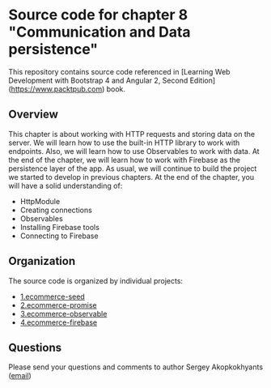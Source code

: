 Source code for chapter 8 "Communication and Data persistence" 
====================================================

This repository contains source code referenced in [Learning Web Development with Bootstrap 4 and Angular 2, Second Edition] (https://www.packtpub.com) book.

## Overview 

This chapter is about working with HTTP requests and storing data on the server. We will learn how to use the built-in HTTP library to work with endpoints. Also, we will learn how to use Observables to work with data. At the end of the chapter, we will learn how to work with Firebase as the persistence layer of the app. As usual, we will continue to build the project we started to develop in previous chapters.
At the end of the chapter, you will have a solid understanding of:
- HttpModule
- Creating connections
- Observables
- Installing Firebase tools
- Connecting to Firebase

## Organization

The source code is organized by individual projects:
- [1.ecommerce-seed](1.ecommerce-seed)
- [2.ecommerce-promise](2.ecommerce-promise)
- [3.ecommerce-observable](3.ecommerce-observable)
- [4.ecommerce-firebase](4.ecommerce-firebase)

## Questions

Please send your questions and comments to author Sergey Akopkokhyants ([email](mailto:akserg@gmail.com))  

